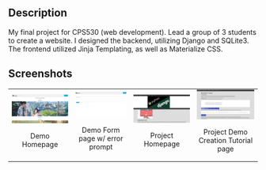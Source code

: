 ## Description
My final project for CPS530 (web development). Lead a group of 3 students to create a website.
I designed the backend, utilizing Django and SQLite3. The frontend utilized Jinja Templating, as well as Materialize CSS. 

## Screenshots
<div style="text-align: center">
  <table>
    <tr>
      <td style="text-align: center">
        <img src="https://raw.githubusercontent.com/jdudarewicz/Year_2_Assignments/master/CPS530/Screenshots/demopage.png" width="200" />
        <p>Demo Homepage</p>
      </td>
      <td style="text-align: center">
        <img src="https://raw.githubusercontent.com/jdudarewicz/Year_2_Assignments/master/CPS530/Screenshots/form.png" width="200" />
        <p>Demo Form page w/ error prompt</p>
      </td>
      <td style="text-align: center">
        <img src="https://raw.githubusercontent.com/jdudarewicz/Year_2_Assignments/master/CPS530/Screenshots/main%20page.png" width="200" />
        <p>Project Homepage</p>
      </td>
      <td style="text-align: center">
        <img src="https://raw.githubusercontent.com/jdudarewicz/Year_2_Assignments/master/CPS530/Screenshots/tutorial.png" width="200" />
        <p>Project Demo Creation Tutorial page</p>
      </td>
    </tr>
  </table>
 </div>
